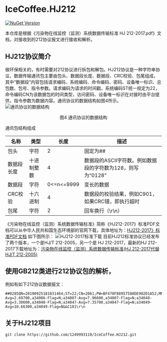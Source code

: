 # IceCoffee.HJ212

[![NuGet Version](https://img.shields.io/nuget/v/IceCoffee.HJ212.svg)](https://www.nuget.org/packages?q=IceCoffee.HJ212)

本仓库是根据《污染物在线监控（监测）系统数据传输标准 HJ 212-2017.pdf》文档，对接收到的212协议报文进行接收和解析。

## HJ212协议简介
   做环保相关的，有时需要对212协议进行拆包和解包。HJ212协议是一种字符串协议，数据传输通讯包主要由包头、数据段长度、数据段、CRC校验、包尾组成，其中“数据段”内容包括请求编码、系统编码、命令编码、密码、设备唯一标识、总包数、包号、指令参数。请求编码为请求的时间戳，系统编码ST统一规定为22，命令编码CN为该数据包的时间类型，访问密码、设备唯一标识在对接时由平台提供，指令参数为数据内容。通讯协议的数据结构如图4所示。
   ![通讯协议的数据结构](https://img-blog.csdnimg.cn/20200916142446329.png)
<center>图4 通讯协议的数据结构</center>

通讯包结构组成

名称	| 类型	| 长度	| 描述
-------- | ----- | -------- | -----
包头 |	字符 | 	2	| 固定为##
数据段长度	| 十进制整数	| 4	|  数据段的ASCII字符数。例如数据段的字符数为128，则写为“0128”
数据段	| 字符	| 0<=n<=9999	|变长的数据
CRC校验	| 十六进制	| 4	| 数据段的校验结果，例如C901，如果CRC错，即执行超时
包尾	| 字符	| 2	| 回车换行（\r\n）

《污染物在线监控（监测）系统数据传输标准》简称《HJ212-2017》标准PDF文档可以从中华人民共和国生态环境部的官网下载，具体地址为：[HJ212-2017》标准PDF文档](http://www.mee.gov.cn/ywgz/fgbz/bz/bzwb/other/qt/201706/t20170608_415697.shtml)
如下图所示：
![HJ212-2017标准下载](https://img-blog.csdnimg.cn/20210114131232146.png)
目前HJ212标准协议已经发布了两个版本，一个是HJ/T 212-2005，另一个是 HJ 212-2017，最新的HJ 212-2017下载地址为：[污染物在线监控（监测）系统数据传输标准(HJ 212-2017代替HJ/T 212-2005)](http://www.mee.gov.cn/ywgz/fgbz/bz/bzwb/other/qt/201706/W020170608577218811635.pdf)

## 使用GB212类进行212协议包的解析，
例如有如下212协议数据报文：
```212
##0285QN=20190925181031464;ST=22;CN=2061;PW=BF470F88957588DE902D1A52;MN=Z13401000010301;Flag=5;CP=&&DataTime=20190924220000;a34006-Avg=2.69700,a34006-Flag=N;a34007-Avg=7.96600,a34007-Flag=N;a34048-Avg=3.30600,a34048-Flag=N;a34047-Avg=7.35700,a34047-Flag=N;a34049-Avg=10.66300,a34049-Flag=N&&C181\r\n
```

## 关于HJ212项目
```shell
git clone https://github.com/1249993110/IceCoffee.HJ212.git
```
